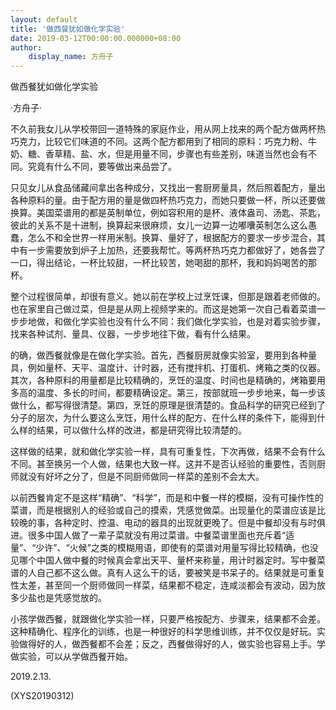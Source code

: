 ```yaml
---
layout: default
title: '做西餐犹如做化学实验'
date: 2019-03-12T00:00:00.000000+08:00
author:
    display_name: 方舟子
---
```


做西餐犹如做化学实验

·方舟子·

不久前我女儿从学校带回一道特殊的家庭作业，用从网上找来的两个配方做两杯热巧克力，比较它们味道的不同。这两个配方都用到了相同的原料：巧克力粉、牛奶、糖、香草精、盐、水，但是用量不同，步骤也有些差别，味道当然也会有不同。究竟有什么不同，要等做出来品尝了。

只见女儿从食品储藏间拿出各种成分，又找出一套厨房量具，然后照着配方，量出各种原料的量。由于配方用的量是做四杯热巧克力，而她只要做一杯，所以还要做换算。美国菜谱用的都是英制单位，例如容积用的是杯、液体盎司、汤匙、茶匙，彼此的关系不是十进制，换算起来很麻烦，女儿一边算一边嘟囔英制怎么这么愚蠢，怎么不和全世界一样用米制。换算、量好了，根据配方的要求一步步混合，其中有一步需要放到炉子上加热，还要我帮忙。等两杯热巧克力都做好了，她各尝了一口，得出结论，一杯比较甜，一杯比较苦，她喝甜的那杯，我和妈妈喝苦的那杯。

整个过程很简单，却很有意义。她以前在学校上过烹饪课，但那是跟着老师做的。也在家里自己做过菜，但是是从网上视频学来的。而这是她第一次自己看着菜谱一步步地做，和做化学实验也没有什么不同：我们做化学实验，也是对着实验步骤，找来各种试剂、量具、仪器，一步步地往下做，看有什么结果。

的确，做西餐就像是在做化学实验。首先，西餐厨房就像实验室，要用到各种量具，例如量杯、天平、温度计、计时器，还有搅拌机、打蛋机、烤箱之类的仪器。其次，各种原料的用量都是比较精确的，烹饪的温度、时间也是精确的，烤箱要用多高的温度、多长的时间，都要精确设定。第三，按部就班一步步地来，每一步该做什么，都写得很清楚。第四，烹饪的原理是很清楚的。食品科学的研究已经到了分子的层次，为什么要这么烹饪，用什么样的配方、在什么样的条件下，能得到什么样的结果，可以做什么样的改进，都是研究得比较清楚的。

这样做的结果，就和做化学实验一样，具有可重复性，下次再做，结果不会有什么不同。甚至换另一个人做，结果也大致一样。这并不是否认经验的重要性，否则厨师就没有好坏之分了，但是不同厨师做同一样菜的差别不会太大。

以前西餐肯定不是这样“精确”、“科学”，而是和中餐一样的模糊，没有可操作性的菜谱，而是根据别人的经验或自己的摸索，凭感觉做菜。出现量化的菜谱应该是比较晚的事，各种定时、控温、电动的器具的出现就更晚了。但是中餐却没有与时俱进。很多中国人做了一辈子菜就没有用过菜谱。中餐菜谱里面也充斥着“适量”、“少许”、“火候”之类的模糊用语，即使有的菜谱对用量写得比较精确，也没见哪个中国人做中餐的时候真会拿出天平、量杯来称量，用计时器定时。写中餐菜谱的人自己都不这么做。真有人这么干的话，要被笑是书呆子的。结果就是可重复性太差，甚至同一个厨师做同一样菜，结果都不稳定，连咸淡都会有波动，因为放多少盐也是凭感觉放的。

小孩学做西餐，就跟做化学实验一样，只要严格按配方、步骤来，结果都不会差。这种精确化、程序化的训练，也是一种很好的科学思维训练，并不仅仅是好玩。实验做得好的人，做西餐都不会差；反之，西餐做得好的人，做实验也容易上手。学做实验，可以从学做西餐开始。

2019.2.13.

(XYS20190312)

